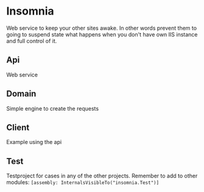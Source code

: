 # Insomnia
Web service to keep your other sites awake. In other words prevent them
to going to suspend state what happens when you don't have own IIS instance
and full control of it.

## Api
Web service

## Domain
Simple engine to create the requests

## Client
Example using the api

## Test
Testproject for cases in any of the other projects.
Remember to add to other modules:
`[assembly: InternalsVisibleTo("insomnia.Test")]`
